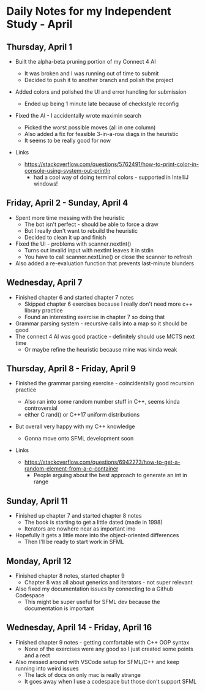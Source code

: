 # Daily Notes for my Independent Study - April

## Thursday, April 1

- Built the alpha-beta pruning portion of my Connect 4 AI
  - It was broken and I was running out of time to submit
  - Decided to push it to another branch and polish the project
- Added colors and polished the UI and error handling for submission
  - Ended up being 1 minute late because of checkstyle reconfig
- Fixed the AI - I accidentally wrote maximin search
  - Picked the worst possible moves (all in one column)
  - Also added a fix for feasible 3-in-a-row diags in the heuristic
  - It seems to be really good for now

- Links
  - <https://stackoverflow.com/questions/5762491/how-to-print-color-in-console-using-system-out-println>
    - had a cool way of doing terminal colors - supported in IntelliJ windows!

## Friday, April 2 - Sunday, April 4

- Spent more time messing with the heuristic
  - The bot isn't perfect - should be able to force a draw
  - But I really don't want to rebuild the heuristic
  - Decided to clean it up and finish
- Fixed the UI - problems with scanner.nextInt()
  - Turns out invalid input with nextInt leaves it in stdin
  - You have to call scanner.nextLine() or close the scanner to refresh
- Also added a re-evaluation function that prevents last-minute blunders

## Wednesday, April 7

- Finished chapter 6 and started chapter 7 notes
  - Skipped chapter 6 exercises because I really don't need more c++ library practice
  - Found an interesting exercise in chapter 7 so doing that
- Grammar parsing system - recursive calls into a map so it should be good
- The connect 4 AI was good practice - definitely should use MCTS next time
  - Or maybe refine the heuristic because mine was kinda weak

## Thursday, April 8 - Friday, April 9

- Finished the grammar parsing exercise - coincidentally good recursion practice
  - Also ran into some random number stuff in C++, seems kinda controversial
  - either C rand() or C++17 uniform distributions
- But overall very happy with my C++ knowledge
  - Gonna move onto SFML development soon

- Links
  - <https://stackoverflow.com/questions/6942273/how-to-get-a-random-element-from-a-c-container>
    - People arguing about the best approach to generate an int in range

## Sunday, April 11

- Finished up chapter 7 and started chapter 8 notes
  - The book is starting to get a little dated (made in 1998)
  - Iterators are nowhere near as important imo
- Hopefully it gets a little more into the object-oriented differences
  - Then I'll be ready to start work in SFML

## Monday, April 12

- Finished chapter 8 notes, started chapter 9
  - Chapter 8 was all about generics and iterators - not super relevant
- Also fixed my documentation issues by connecting to a Github Codespace
  - This might be super useful for SFML dev because the documentation is important

## Wednesday, April 14 - Friday, April 16

- Finished chapter 9 notes - getting comfortable with C++ OOP syntax
  - None of the exercises were any good so I just created some points and a rect
- Also messed around with VSCode setup for SFML/C++ and keep running into weird issues
  - The lack of docs on only mac is really strange
  - It goes away when I use a codespace but those don't support SFML
